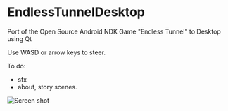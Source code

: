 # EndlessTunnelDesktop
Port of the Open Source Android NDK Game "Endless Tunnel" to Desktop using Qt

Use WASD or arrow keys to steer.

To do:
+ sfx
+ about, story scenes.

![Screen shot](https://raw.github.com/GunnarKarlsson/EndlessTunnelDesktop/master/screenshot.png)
